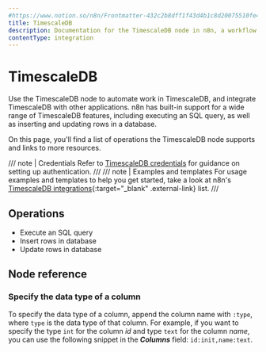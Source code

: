 ```yaml
---
#https://www.notion.so/n8n/Frontmatter-432c2b8dff1f43d4b1c8d20075510fe4
title: TimescaleDB
description: Documentation for the TimescaleDB node in n8n, a workflow automation platform. Includes details of operations and configuration, and links to examples and credentials information.
contentType: integration
---
```


# TimescaleDB

Use the TimescaleDB node to automate work in TimescaleDB, and integrate TimescaleDB with other applications. n8n has built-in support for a wide range of TimescaleDB features, including executing an SQL query, as well as inserting and updating rows in a database. 

On this page, you'll find a list of operations the TimescaleDB node supports and links to more resources.

/// note | Credentials
Refer to [TimescaleDB credentials](/integrations/builtin/credentials/timescaledb/) for guidance on setting up authentication. 
///
/// note | Examples and templates
For usage examples and templates to help you get started, take a look at n8n's [TimescaleDB integrations](https://n8n.io/integrations/timescaledb/){:target="_blank" .external-link} list.
///

## Operations

* Execute an SQL query
* Insert rows in database
* Update rows in database


## Node reference

### Specify the data type of a column

To specify the data type of a column, append the column name with `:type`, where `type` is the data type of that column. For example, if you want to specify the type `int` for the column *id* and type `text` for the column *name*, you can use the following snippet in the ***Columns*** field: `id:init,name:text`.

